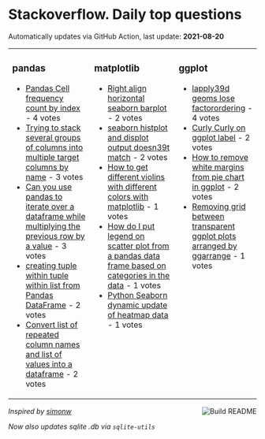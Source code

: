 # Stackoverflow. Daily top questions 

Automatically updates via GitHub Action, last update: **<!-- date starts -->2021-08-20<!-- date ends -->**


<table><tr><td valign="top" width="33%">

### pandas
<!-- pandas starts -->
* [Pandas Cell frequency count by index](https://stackoverflow.com/questions/68864520/pandas-cell-frequency-count-by-index) - 4 votes
* [Trying to stack several groups of columns into multiple target columns by name](https://stackoverflow.com/questions/68861826/trying-to-stack-several-groups-of-columns-into-multiple-target-columns-by-name) - 3 votes
* [Can you use pandas to iterate over a dataframe while multiplying the previous row by a value](https://stackoverflow.com/questions/68856546/can-you-use-pandas-to-iterate-over-a-dataframe-while-multiplying-the-previous-ro) - 3 votes
* [creating tuple within tuple within list from Pandas DataFrame](https://stackoverflow.com/questions/68867861/creating-tuple-within-tuple-within-list-from-pandas-dataframe) - 2 votes
* [Convert list of repeated column names and list of values into a dataframe](https://stackoverflow.com/questions/68865486/convert-list-of-repeated-column-names-and-list-of-values-into-a-dataframe) - 2 votes
<!-- pandas ends -->
</td><td valign="top" width="34%">


### matplotlib
<!-- matplotlib starts -->
* [Right align horizontal seaborn barplot](https://stackoverflow.com/questions/68858330/right-align-horizontal-seaborn-barplot) - 2 votes
* [seaborn histplot and displot output doesn39t match](https://stackoverflow.com/questions/68865538/seaborn-histplot-and-displot-output-doesnt-match) - 2 votes
* [How to get different violins with different colors with matplotlib](https://stackoverflow.com/questions/68864829/how-to-get-different-violins-with-different-colors-with-matplotlib) - 1 votes
* [How do I put legend on scatter plot from a pandas data frame based on categories in the data](https://stackoverflow.com/questions/68863182/how-do-i-put-legend-on-scatter-plot-from-a-pandas-data-frame-based-on-categories) - 1 votes
* [Python Seaborn dynamic update of heatmap data](https://stackoverflow.com/questions/68859723/python-seaborn-dynamic-update-of-heatmap-data) - 1 votes
<!-- matplotlib ends -->
</td><td valign="top" width="34%">


### ggplot
<!-- ggplot2 starts -->
* [lapply39d geoms lose factorordering](https://stackoverflow.com/questions/68863522/lapplyd-geoms-lose-factor-ordering) - 4 votes
* [Curly Curly on ggplot label](https://stackoverflow.com/questions/68862820/curly-curly-on-ggplot-label) - 2 votes
* [How to remove white margins from pie chart in ggplot](https://stackoverflow.com/questions/68864137/how-to-remove-white-margins-from-pie-chart-in-ggplot) - 2 votes
* [Removing grid between transparent ggplot plots arranged by ggarrange](https://stackoverflow.com/questions/68865236/removing-grid-between-transparent-ggplot-plots-arranged-by-ggarrange) - 1 votes
<!-- ggplot2 ends -->
</td></tr></table>

<a href="https://github.com/hp0404/hp0404/actions"><img src="https://github.com/hp0404/hp0404/workflows/Build%20README/badge.svg" align="right" alt="Build README"></a> <p>*Inspired by  [simonw](https://github.com/simonw/simonw)*</p> <p> *Now also updates sqlite .db via `sqlite-utils`* </p>
